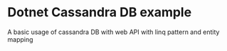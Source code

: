 # Dotnet Cassandra DB example

A basic usage of cassandra DB with web API with linq pattern and entity mapping
